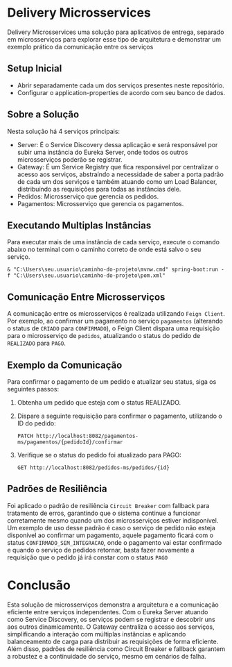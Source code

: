 # Delivery Microsservices #

Delivery Microsservices uma solução para aplicativos de entrega, separado em microsserviços para explorar esse tipo de arquitetura e demonstrar um exemplo prático da comunicação entre os serviços

## Setup Inicial ##
- Abrir separadamente cada um dos serviços presentes neste repositório.
- Configurar o application-properties de acordo com seu banco de dados.

## Sobre a Solução ##
Nesta solução há 4 serviços principais:

- Server: É o Service Discovery dessa aplicação e será responsável por subir uma instância do Eureka Server, onde todos os outros microsserviços poderão se registrar.
- Gateway: É um Service Registry que fica responsável por centralizar o acesso aos serviços, abstraíndo a necessidade de saber a porta padrão de cada um dos serviços e também atuando como um Load Balancer, distribuíndo as requisições para todas as instâncias dele.
- Pedidos: Microsserviço que gerencia os pedidos.
- Pagamentos: Microsserviço que gerencia os pagamentos.


## Executando Multiplas Instâncias ##

Para executar mais de uma instância de cada serviço, execute o comando abaixo no terminal com o caminho correto de onde está salvo o seu serviço.

`& "C:\Users\seu.usuario\caminho-do-projeto\mvnw.cmd" spring-boot:run -f "C:\Users\seu.usuario\caminho-do-projeto\pom.xml"`

## Comunicação Entre Microsserviços ##

A comunicação entre os microsserviços é realizada utilizando `Feign Client`. Por exemplo, ao confirmar um pagamento no serviço `pagamentos` (alterando o status de `CRIADO` para `CONFIRMADO`), o Feign Client dispara uma requisição para o microsserviço de `pedidos`, atualizando o status do pedido de `REALIZADO` para `PAGO`.

## Exemplo da Comunicação ##

Para confirmar o pagamento de um pedido e atualizar seu status, siga os seguintes passos:

1. Obtenha um pedido que esteja com o status REALIZADO.
2. Dispare a seguinte requisição para confirmar o pagamento, utilizando o ID do pedido:

   `PATCH http://localhost:8082/pagamentos-ms/pagamentos/{pedidoId}/confirmar`

3. Verifique se o status do pedido foi atualizado para PAGO:

   `GET http://localhost:8082/pedidos-ms/pedidos/{id}`

## Padrões de Resiliência ##
Foi aplicado o padrão de resiliência `Circuit Breaker` com fallback para tratamento de erros, garantindo que o sistema continue a funcionar corretamente mesmo quando um dos microsserviços estiver indisponível.
Um exemplo de uso desse padrão é caso o serviço de pedido não esteja disponível ao confirmar um pagamento, aquele pagamento ficará com o status `CONFIRMADO_SEM_INTEGRACAO`, onde o pagamento vai estar confirmado e quando o serviço de pedidos retornar, basta fazer novamente a requisição que o pedido já irá constar com o status `PAGO`

# Conclusão #

Esta solução de microsserviços demonstra a arquitetura e a comunicação eficiente entre serviços independentes. Com o Eureka Server atuando como Service Discovery, os serviços podem se registrar e descobrir uns aos outros dinamicamente. O Gateway centraliza o acesso aos serviços, simplificando a interação com múltiplas instâncias e aplicando balanceamento de carga para distribuir as requisições de forma eficiente. Além disso, padrões de resiliência como Circuit Breaker e fallback garantem a robustez e a continuidade do serviço, mesmo em cenários de falha.
 
     
